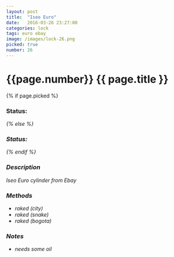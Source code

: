 ```yaml
---
layout: post
title:  "Iseo Euro"
date:   2016-03-26 23:27:00
categories: lock
tags: euro ebay
image: /images/lock-26.png
picked: true
number: 26
---
```


# {{page.number}} {{ page.title }}

{% if page.picked %}
### Status: <i class="fa fa-unlock"/>
{% else %}
### Status: <i class="fa fa-lock"/>
{% endif %}

### Description

Iseo Euro cylinder from Ebay

### Methods

- raked (city)
- raked (snake)
- raked (bogota)

### Notes

- needs some oil
